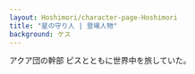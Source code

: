 ```yaml
---
layout: Hoshimori/character-page-Hoshimori
title: "星の守り人 | 登場人物"
background: ケス
---
```


アクア団の幹部
ピスとともに世界中を旅していた。